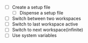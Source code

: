 - [ ] Create a setup file
    - [ ] Dispense a setup file
- [ ] Switch between two workspaces
- [ ] Switch to last workspace active
- [ ] Switch to next workspace(infinite)
- [ ] Use system variables
